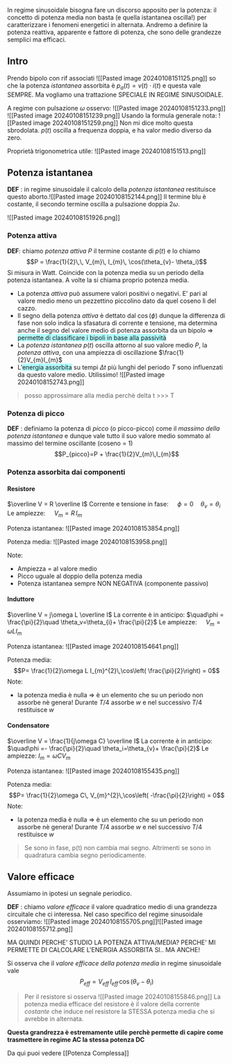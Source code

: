 In regime sinusoidale bisogna fare un discorso apposito per la potenza: il concetto di potenza media non basta (e quella istantanea oscilla!) per caratterizzare i fenomeni energetici in alternata. 
Andremo a definire la potenza reattiva, apparente e fattore di potenza, che sono delle grandezze semplici ma efficaci.

## Intro

Prendo bipolo con rif associati
![[Pasted image 20240108151125.png]]
so che la potenza *istantanea* assorbita è $p_{a}(t)=v(t)\cdot i(t)$ e questa vale SEMPRE.
Ma vogliamo una trattazione SPECIALE IN REGIME SINUSOIDALE.

A regime con pulsazione $\omega$ osservo:
![[Pasted image 20240108151233.png]]
![[Pasted image 20240108151239.png]]
Usando la formula generale nota:
![[Pasted image 20240108151259.png]]
Non mi dice molto questa sbrodolata.
$p(t)$ oscilla a frequenza doppia, e ha valor medio diverso da zero.

Proprietà trigonometrica utile:
![[Pasted image 20240108151513.png]]


## Potenza istantanea

**DEF** : 
 in regime sinusoidale il calcolo della *potenza istantanea* restituisce questo aborto.![[Pasted image 20240108152144.png]]
Il termine blu è costante, il secondo termine oscilla a pulsazione doppia $2\omega$. 

![[Pasted image 20240108151926.png]]

### Potenza attiva

**DEF**:
 chiamo *potenza attiva* $P$ il termine costante di $p(t)$ e lo chiamo $$P = \frac{1}{2}\,\, V_{m}\, I_{m}\, \cos(\theta_{v}- \theta_i)$$
 Si misura in Watt. Coincide con la potenza media su un periodo della potenza istantanea. A volte la si chiama proprio potenza media.

- La potenza *attiva* può assumere valori positivi o negativi. E' pari al valore medio meno un pezzettino piccolino dato da quel coseno lì del cazzo.
- Il segno della potenza *attiva* è dettato dal $\cos(\phi)$ dunque la differenza di fase non solo indica la sfasatura di corrente e tensione, ma determina anche il segno del valore medio di potenza assorbita da un bipolo $\Rightarrow$ <span style="background:#b1ffff">permette di classificare i bipoli in base alla passività</span>
- La *potenza istantanea* $p(t)$ oscilla attorno al suo valore medio $P$, la *potenza attiva*, con una ampiezza di oscillazione $\frac{1}{2}V_{m}I_{m}$
- L'<span style="background:#b1ffff">energia assorbita</span> su tempi $\Delta t$ più lunghi del periodo $T$ sono influenzati da questo valore medio. Utilissimo!
![[Pasted image 20240108152743.png]]
>posso approssimare alla media perchè delta t >>> T
### Potenza di picco

**DEF** :
 definiamo la potenza di *picco* (o picco-picco) come il *massimo della potenza istantanea* e dunque vale tutto il suo valore medio sommato al massimo del termine oscillante (coseno = 1) $$P_{picco}=P + \frac{1}{2}V_{m}\,I_{m}$$
### Potenza assorbita dai componenti

#### Resistore
 $\overline V = R \overline I$
Corrente e tensione in fase: $\quad \phi=0\quad \theta_v=\theta_i$
Le ampiezze: $\quad V_{m}=R\,I_{m}$

Potenza istantanea:
![[Pasted image 20240108153854.png]]

Potenza media:
![[Pasted image 20240108153958.png]]

Note:
- Ampiezza = al valore medio
- Picco uguale al doppio della potenza media
- Potenza istantanea sempre NON NEGATIVA (componente passivo)

#### Induttore
$\overline V = j\omega L \overline I$
La corrente è in anticipo: $\quad\phi = \frac{\pi}{2}\quad \theta_v=\theta_{i}+ \frac{\pi}{2}$
Le ampiezze: $\quad V_{m}=\omega L I_{m}$

Potenza istantanea:
![[Pasted image 20240108154641.png]]

Potenza media:
$$P= \frac{1}{2}\omega L I_{m}^{2}\,\cos\left( \frac{\pi}{2}\right) = 0$$
Note:
- la potenza media è nulla => è un elemento che su un periodo non assorbe nè genera! Durante $T/4$ assorbe $w$ e nel successivo $T/4$ restituisce $w$

#### Condensatore
$\overline V = \frac{1}{j\omega C} \overline I$
La corrente è in anticipo: $\quad\phi =- \frac{\pi}{2}\quad \theta_i=\theta_{v}+ \frac{\pi}{2}$
Le ampiezze: $I_{m}= \omega C V_{m}$

Potenza istantanea:
![[Pasted image 20240108155435.png]]

Potenza media:
$$P= \frac{1}{2}\omega C\, V_{m}^{2}\,\cos\left( -\frac{\pi}{2}\right) = 0$$
Note:
- la potenza media è nulla => è un elemento che su un periodo non assorbe nè genera! Durante $T/4$ assorbe $w$ e nel successivo $T/4$ restituisce $w$

>Se sono in fase, p(t) non cambia mai segno.
>Altrimenti se sono in quadratura cambia segno periodicamente.
## Valore efficace
Assumiamo in ipotesi un segnale periodico.

**DEF** :
 chiamo *valore efficace* il valore quadratico medio di una grandezza circuitale che ci interessa. Nel caso specifico del regime sinusoidale osserviamo:
 ![[Pasted image 20240108155705.png]]![[Pasted image 20240108155712.png]]


MA QUINDI PERCHE' STUDIO LA POTENZA ATTIVA/MEDIA?
PERCHE' MI PERMETTE DI CALCOLARE L'ENERGIA ASSORBITA SI.. MA ANCHE!

Si osserva che il *valore efficace della potenza media* in regime sinusoidale vale $$P_{eff}= V_{eff}\, I_{eff}\, \cos\left(\theta_v-\theta_{i}\right) $$

>Per il resistore si osserva
>![[Pasted image 20240108155846.png]]
>La potenza media efficace del resistore è il valore della corrente *costante* che induce nel resistore la STESSA potenza media che si avrebbe in alternata.

**Questa grandrezza è estremamente utile perchè permette di capire come trasmettere in regime AC la stessa potenza DC**



Da qui puoi vedere [[Potenza Complessa]]
